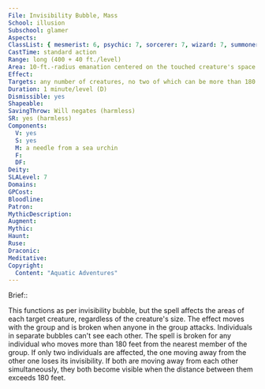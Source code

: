 ```yaml
---
File: Invisibility Bubble, Mass
School: illusion
Subschool: glamer
Aspects: 
ClassList: { mesmerist: 6, psychic: 7, sorcerer: 7, wizard: 7, summoner: 6, unchained summoner: 6 }
CastTime: standard action
Range: long (400 + 40 ft./level)
Area: 10-ft.-radius emanation centered on the touched creature's space
Effect: 
Targets: any number of creatures, no two of which can be more than 180 ft. apart
Duration: 1 minute/level (D)
Dismissible: yes
Shapeable: 
SavingThrow: Will negates (harmless)
SR: yes (harmless)
Components:
  V: yes
  S: yes
  M: a needle from a sea urchin
  F: 
  DF: 
Deity: 
SLALevel: 7
Domains: 
GPCost: 
Bloodline: 
Patron: 
MythicDescription: 
Augment: 
Mythic: 
Haunt: 
Ruse: 
Draconic: 
Meditative: 
Copyright:
  Content: "Aquatic Adventures"
---
```

Brief:: 

This functions as per invisibility bubble, but the spell affects the areas of each target creature, regardless of the creature's size. The effect moves with the group and is broken when anyone in the group attacks. Individuals in separate bubbles can't see each other. The spell is broken for any individual who moves more than 180 feet from the nearest member of the group. If only two individuals are affected, the one moving away from the other one loses its invisibility. If both are moving away from each other simultaneously, they both become visible when the distance between them exceeds 180 feet.
